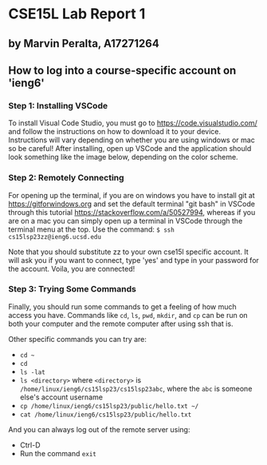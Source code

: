 # **CSE15L Lab Report 1**

## by Marvin Peralta, A17271264

## **How to log into a course-specific account on 'ieng6'**

### **Step 1: Installing VSCode**

To install Visual Code Studio, you must go to https://code.visualstudio.com/ and follow the instructions on how to download it to your device. Instructions will vary depending on whether you are using windows or mac so be careful! After installing, open up VSCode and the application should look something like the image below, depending on the color scheme.

### **Step 2: Remotely Connecting**

For opening up the terminal, if you are on windows you have to install git at https://gitforwindows.org and set the default terminal "git bash" in VSCode through this tutorial https://stackoverflow.com/a/50527994, whereas if you are on a mac you can simply open up a terminal in  VSCode through the terminal menu at the top. Use the command:
`$ ssh cs15lsp23zz@ieng6.ucsd.edu`

Note that you should substitute zz to your own cse15l specific account. It will ask you if you want to connect, type 'yes' and type in your password for the account. Voila, you are connected!

### **Step 3: Trying Some Commands**

Finally, you should run some commands to get a feeling of how much access you have. Commands like `cd`, `ls`, `pwd`, `mkdir`, and `cp` can be run on both your computer and the remote computer after using ssh that is.

Other specific commands you can try are:
* `cd ~`
* `cd`
* `ls -lat`
* `ls <directory>` where `<directory>` is `/home/linux/ieng6/cs15lsp23/cs15lsp23abc`, where the `abc` is someone else's account username
* `cp /home/linux/ieng6/cs15lsp23/public/hello.txt ~/`
* `cat /home/linux/ieng6/cs15lsp23/public/hello.txt`

And you can always log out of the remote server using:
* Ctrl-D
* Run the command `exit`

